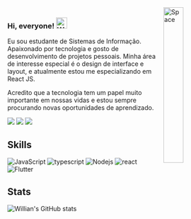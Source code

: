 <img align="right" width="30%" src="https://media.tenor.com/x-RnVNlzeKMAAAAd/mobileanimatedcom.gif" alt="Space" />

### Hi, everyone! <img src="https://raw.githubusercontent.com/Tarikul-Islam-Anik/Animated-Fluent-Emojis/master/Emojis/Hand%20gestures/Waving%20Hand.png" alt="Waving Hand" width="25" height="25" />

Eu sou estudante de Sistemas de Informação. Apaixonado por tecnologia e gosto de desenvolvimento de projetos pessoais. Minha área de interesse especial é o design de interface e layout, e atualmente estou me especializando em React JS.

Acredito que a tecnologia tem um papel muito importante em nossas vidas e estou sempre procurando novas oportunidades de aprendizado.

<a href="https://www.linkedin.com/in/willian-psilva/"><img src="https://img.shields.io/badge/LinkedIn-0077B5?style=for-the-badge&logo=linkedin&logoColor=white"/></a>
<a href="https://www.instagram.com/williann_psilva/"><img src="https://img.shields.io/badge/Instagram-E4405F?style=for-the-badge&logo=instagram&logoColor=white"/></a>
<a href="mailto:willianpereirasilva69@gmail.com"><img src="https://img.shields.io/badge/Gmail-D14836?style=for-the-badge&logo=gmail&logoColor=white"/></a>

## Skills

![JavaScript](https://img.shields.io/badge/-JavaScript-black?style=for-the-badge&logo=javascript)
![typescript](https://img.shields.io/badge/TypeScript-3178C6?style=for-the-badge&logo=typescript&logoColor=white)
![Nodejs](https://img.shields.io/badge/-Nodejs-black?style=for-the-badge&logo=Node.js)
![react](https://img.shields.io/badge/React-20232A?style=for-the-badge&logo=react&logoColor=61DAFB)
![Flutter](https://img.shields.io/badge/Flutter-02569B?style=for-the-badge&logo=flutter&logoColor=white)

## Stats

![Willian's GitHub stats](https://github-readme-stats.vercel.app/api?username=willi4nn&theme=radical&show_icons=true)
